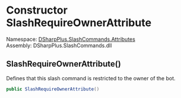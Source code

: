 # Constructor SlashRequireOwnerAttribute

Namespace: [DSharpPlus.SlashCommands.Attributes](DSharpPlus.SlashCommands.Attributes.md)  
Assembly: DSharpPlus.SlashCommands.dll

## <a id="DSharpPlus_SlashCommands_Attributes_SlashRequireOwnerAttribute__ctor"></a>SlashRequireOwnerAttribute\(\)

Defines that this slash command is restricted to the owner of the bot.

```csharp
public SlashRequireOwnerAttribute()
```

